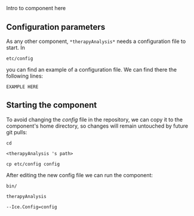 ```
```
#
``` therapyAnalysis
```
Intro to component here


## Configuration parameters
As any other component,
``` *therapyAnalysis* ```
needs a configuration file to start. In

    etc/config

you can find an example of a configuration file. We can find there the following lines:

    EXAMPLE HERE


## Starting the component
To avoid changing the *config* file in the repository, we can copy it to the component's home directory, so changes will remain untouched by future git pulls:

    cd

``` <therapyAnalysis 's path> ```

    cp etc/config config

After editing the new config file we can run the component:

    bin/

```therapyAnalysis ```

    --Ice.Config=config
